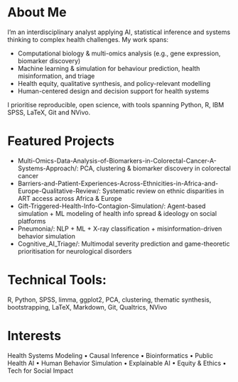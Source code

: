 # About Me
I’m an interdisciplinary analyst applying AI, statistical inference and systems thinking to complex health challenges. My work spans:
* Computational biology & multi-omics analysis (e.g., gene expression, biomarker discovery)
* Machine learning & simulation for behaviour prediction, health misinformation, and triage
* Health equity, qualitative synthesis, and policy-relevant modelling
* Human-centered design and decision support for health systems

I prioritise reproducible, open science, with tools spanning Python, R, IBM SPSS, LaTeX, Git and NVivo.

# Featured Projects
* Multi-Omics-Data-Analysis-of-Biomarkers-in-Colorectal-Cancer-A-Systems-Approach/: PCA, clustering & biomarker discovery in colorectal cancer
* Barriers-and-Patient-Experiences-Across-Ethnicities-in-Africa-and-Europe-Qualitative-Review/: Systematic review on ethnic disparities in ART access across Africa & Europe
* Gift-Triggered-Health-Info-Contagion-Simulation/: Agent-based simulation + ML modeling of health info spread & ideology on social platforms
* Pneumonia/: NLP + ML + X-ray classification + misinformation-driven behavior simulation
* Cognitive_AI_Triage/: Multimodal severity prediction and game-theoretic prioritisation for neurological disorders

# Technical Tools:
R, Python, SPSS, limma, ggplot2, PCA, clustering, thematic synthesis, bootstrapping, LaTeX, Markdown, Git, Qualtrics, NVivo

# Interests
Health Systems Modeling • Causal Inference • Bioinformatics • Public Health AI • Human Behavior Simulation • Explainable AI • Equity & Ethics • Tech for Social Impact
